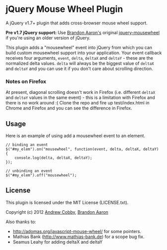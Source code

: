 # jQuery Mouse Wheel Plugin

A jQuery v1.7+ plugin that adds cross-browser mouse wheel support.

**Pre v1.7 jQuery support:** Use [Brandon Aaron's](http://brandonaaron.net) original [jquery-mousewheel](https://github.com/brandonaaron/jquery-mousewheel) if you're using an older version of jQuery.

This plugin adds a "mousewheel" event into jQuery from which you can build custom mousewheel support into your application. Your event callback receives four arguments, `event`, `delta`, `deltaX` and `deltaY` - these are the normalized delta values. `delta` will always be the biggest value of `deltaX` and `deltaY` and you can use it if you don't care about scrolling direction.

### Notes on Firefox

At present, diagonal scrolling doesn't work in Firefox (i.e. different `deltaX` and `deltaY` values in the same event) - this is a limitation with Firefox and there is no work around :( Clone the repo and fire up test/index.html in Chrome and Firefox and you can see the difference in Firefox.

## Usage

Here is an example of using add a mousewheel event to an element.

    // binding an event
    $("#my_elem").on("mousewheel", function(event, delta, deltaX, deltaY) {
        console.log(delta, deltaX, deltaY);
    });

    // unbinding an event
    $("#my_elem").off("mousewheel");


## License

This plugin is licensed under the MIT License (LICENSE.txt).

Copyright (c) 2012 [Andrew Cobby](http://cobbweb.me), [Brandon Aaron](http://brandonaaron.net)

Also thanks to:
 * http://adomas.org/javascript-mouse-wheel/ for some pointers.
 * Mathias Bank (http://www.mathias-bank.de) for a scope bug fix.
 * Seamus Leahy for adding deltaX and deltaY